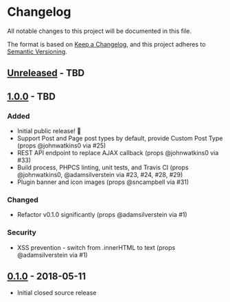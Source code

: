 # Changelog

All notable changes to this project will be documented in this file.

The format is based on [Keep a Changelog](https://keepachangelog.com/en/1.0.0/), and this project adheres to [Semantic Versioning](https://semver.org/spec/v2.0.0.html).

## [Unreleased] - TBD

## [1.0.0] - TBD
### Added
- Initial public release! 🎉
- Support Post and Page post types by default, provide Custom Post Type (props @johnwatkins0 via #25)
- REST API endpoint to replace AJAX callback (props @johnwatkins0 via #33)
- Build process, PHPCS linting, unit tests, and Travis CI (props @johnwatkins0, @adamsilverstein via #23, #24, #28, #29)
- Plugin banner and icon images (props @sncampbell via #31)

### Changed
- Refactor v0.1.0 significantly (props @adamsilverstein via #1)

### Security
- XSS prevention - switch from .innerHTML to text (props @adamsilverstein via #1)

## [0.1.0] - 2018-05-11
- Initial closed source release

[Unreleased]: https://github.com/10up/autoshare-for-twitter/compare/master...develop
[1.0.0]: https://github.com/10up/autoshare-for-twitter/compare/1020035...1.0.0
[0.1.0]: https://github.com/10up/autoshare-for-twitter/commit/1020035f2d4843221d996bd5f8fe39d9ee850b5d
